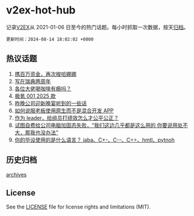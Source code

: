 # v2ex-hot-hub

 记录[V2EX](https://www.v2ex.com/)从 2021-01-06 日至今的热门话题。每小时抓取一次数据，按天[归档](archives)。

`更新时间：2024-08-14 18:02:02 +0800`

## 热议话题

1. [携百万资金，再次梭哈娜娜](https://www.v2ex.com/t/1064910)
1. [写在瑞典两周年](https://www.v2ex.com/t/1064758)
1. [各位大佬喝咖啡有瘾吗？](https://www.v2ex.com/t/1064826)
1. [极氪 001 2025 款](https://www.v2ex.com/t/1064775)
1. [昨晚公司迎新晚宴听到的一些话](https://www.v2ex.com/t/1064785)
1. [如何说服老板使用原生而不是混合开发 APP](https://www.v2ex.com/t/1064722)
1. [作为 leader，给组员打绩效怎么才公平公正？](https://www.v2ex.com/t/1064797)
1. [试图自费给公司电脑加固态失败，“我们这边几乎都是这么用的 你要说用处不大，那我也没办法”](https://www.v2ex.com/t/1064806)
1. [你的毕设使用的是什么语言？ jaba、C+-、C--、C÷÷、hmtl、pytnoh](https://www.v2ex.com/t/1064831)

## 历史归档

[archives](archives)

## License

See the [LICENSE](LICENSE) file for license rights and limitations (MIT).
